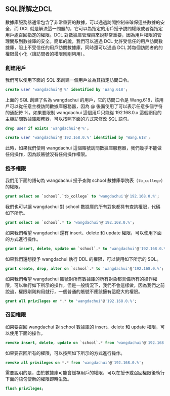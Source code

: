 ## SQL詳解之DCL

數據庫服務器通常包含了非常重要的數據，可以通過訪問控制來確保這些數據的安全，而 DCL 就是解決這一問題的，它可以為指定的用戶授予訪問權限或者從指定用戶處召回指定的權限。DCL 對數據庫管理員來說非常重要，因為用戶權限的管理關系到數據庫的安全。簡單的說，我們可以通過 DCL 允許受信任的用戶訪問數據庫，阻止不受信任的用戶訪問數據庫，同時還可以通過 DCL 將每個訪問者的的權限最小化（讓訪問者的權限剛剛夠用）。

### 創建用戶

我們可以使用下面的 SQL 來創建一個用戶並為其指定訪問口令。

```SQL
create user 'wangdachui'@'%' identified by 'Wang.618';
```

上面的 SQL 創建了名為 wangdachui 的用戶，它的訪問口令是 Wang.618，該用戶可以從任意主機訪問數據庫服務器，因為 @ 後面使用了可以表示任意多個字符的通配符 %。如果要限制 wangdachui 這個用戶只能從 192.168.0.x 這個網段的主機訪問數據庫服務器，可以按照下面的方式來修改 SQL 語句。

```SQL
drop user if exists 'wangdachui'@'%';

create user 'wangdachui'@'192.168.0.%' identified by 'Wang.618';
```

此時，如果我們使用 wangdachui 這個賬號訪問數據庫服務器，我們幾乎不能做任何操作，因為該賬號沒有任何操作權限。

### 授予權限

我們用下面的語句為 wangdachui 授予查詢 school 數據庫學院表（`tb_college`）的權限。

```SQL
grant select on `school`.`tb_college` to 'wangdachui'@'192.168.0.%';
```

我們也可以讓 wangdachui 對 school 數據庫的所有對象都具有查詢權限，代碼如下所示。

```SQL
grant select on `school`.* to 'wangdachui'@'192.168.0.%';
```

如果我們希望 wangdachui 還有 insert、delete 和 update 權限，可以使用下面的方式進行操作。

```SQL
grant insert, delete, update on `school`.* to 'wangdachui'@'192.168.0.%';
```

如果我們還想授予 wangdachui 執行 DDL 的權限，可以使用如下所示的 SQL。

```SQL
grant create, drop, alter on `school`.* to 'wangdachui'@'192.168.0.%';
```

如果我們希望 wangdachui 賬號對所有數據庫的所有對象都具備所有的操作權限，可以執行如下所示的操作，但是一般情況下，我們不會這樣做，因為我們之前說過，權限剛剛夠用就行，一個普通的賬號不應該擁有這麼大的權限。

```SQL
grant all privileges on *.* to 'wangdachui'@'192.168.0.%';
```

### 召回權限

如果要召回 wangdachui 對 school 數據庫的 insert、delete 和 update 權限，可以使用下面的操作。

```SQL
revoke insert, delete, update on `school`.* from 'wangdachui'@'192.168.0.%';
```

如果要召回所有的權限，可以按照如下所示的方式進行操作。

```SQL
revoke all privileges on *.* from 'wangdachui'@'192.168.0.%';
```

需要說明的是，由於數據庫可能會緩存用戶的權限，可以在授予或召回權限後執行下面的語句使新的權限即時生效。

```SQL
flush privileges;
```

